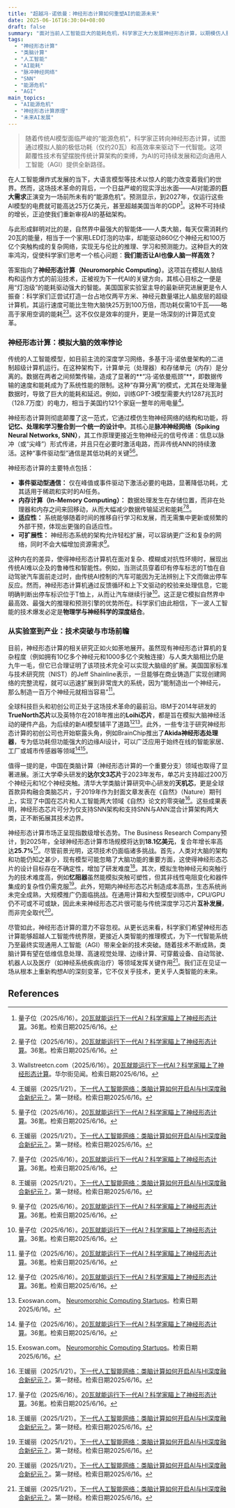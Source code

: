 ```yaml
---
title: "超越冯·诺依曼：神经形态计算如何重塑AI的能源未来"
date: 2025-06-16T16:30:04+08:00
draft: false
summary: "面对当前人工智能巨大的能耗危机，科学家正大力发展神经形态计算，以期模仿人脑的极低功耗和高效率来驱动下一代AI。这项技术通过模拟生物神经元和突触，实现事件驱动和内存计算，有望彻底改变AI的计算范式，解决能源困境，并加速通用人工智能的到来，尽管其仍面临技术和生态系统成熟度的挑战。"
tags: 
  - "神经形态计算"
  - "类脑计算"
  - "人工智能"
  - "AI能耗"
  - "脉冲神经网络"
  - "SNN"
  - "能源危机"
  - "AGI"
main_topics: 
  - "AI能源危机"
  - "神经形态计算原理"
  - "未来AI发展"
---
```


> 随着传统AI模型面临严峻的“能源危机”，科学家正转向神经形态计算，试图通过模拟人脑的极低功耗（仅约20瓦）和高效率来驱动下一代智能。这项颠覆性技术有望摆脱传统计算架构的束缚，为AI的可持续发展和迈向通用人工智能（AGI）提供全新路径。

在人工智能爆炸式发展的当下，大语言模型等技术以惊人的能力改变着我们的世界。然而，这场技术革命的背后，一个日益严峻的现实浮出水面——AI对能源的**巨大需求**正演变为一场前所未有的“能源危机”。预测显示，到2027年，仅运行这些AI模型的电费就可能高达25万亿美元，甚至超越美国当年的GDP[^1]。这种不可持续的增长，正迫使我们重新审视AI的基础架构。

与此形成鲜明对比的是，自然界中最强大的智能体——人类大脑，每天仅需消耗约20瓦的能量，相当于一个家用LED灯泡的功率，却能驱动860亿个神经元和100万亿个突触构成的复杂网络，实现无与伦比的推理、学习和预测能力。这种巨大的效率鸿沟，促使科学家们思考一个核心问题：**我们能否让AI也像人脑一样高效？**

答案指向了**神经形态计算（Neuromorphic Computing）**。这项旨在模拟人脑结构和运作方式的前沿技术，正被视为下一代AI的关键方向，其核心目标之一便是用“灯泡级”的能耗驱动强大的智能。美国国家实验室主导的最新研究进展更是令人振奋：科学家们正尝试打造一台占地仅两平方米、神经元数量堪比人脑皮层的超级计算机，其运行速度可能比生物大脑快25万到100万倍，而功耗仅需10千瓦——略高于家用空调的能耗[^1][^2]。这不仅仅是效率的提升，更是一场深刻的计算范式变革。

### 神经形态计算：模拟大脑的效率悖论

传统的人工智能模型，如目前主流的深度学习网络，多基于冯·诺依曼架构的二进制超级计算机运行。在这种架构下，计算单元（处理器）和存储单元（内存）是分离的。数据在两者之间频繁传输，造成了显著的**“冯·诺依曼瓶颈”**，即数据传输的速度和能耗成为了系统性能的限制。这种“存算分离”的模式，尤其在处理海量数据时，导致了巨大的能耗和延迟。例如，训练GPT-3模型需要大约1287兆瓦时（128.7万度）的电力，相当于美国约121个家庭一整年的用电量[^4]。

神经形态计算则彻底颠覆了这一范式，它通过模仿生物神经网络的结构和功能，将**记忆、处理和学习整合到一个统一的设计中**。其核心是**脉冲神经网络（Spiking Neural Networks, SNN）**，其工作原理更接近生物神经元的信号传递：信息以脉冲（或“尖峰”）形式传递，并且只在必要时激活电路，而非传统ANN的持续激活。这种“事件驱动型”通信是其低功耗的关键[^1][^4]。

神经形态计算的主要特点包括：
*   **事件驱动型通信：** 仅在峰值或事件驱动下激活必要的电路，显著降低功耗，尤其适用于稀疏和实时的AI任务。
*   **内存计算（In-Memory Computing）：** 数据处理发生在存储位置，而非在处理器和内存之间来回移动，从而大幅减少数据传输延迟和能耗[^1][^4]。
*   **适应性：** 系统能够随着时间的推移自行学习和发展，而无需集中更新或频繁的外部干预，体现出更强的自适应性。
*   **可扩展性：** 神经形态系统的架构允许轻松扩展，可以容纳更广泛和复杂的网络，同时不会大幅增加资源需求[^1]。

这种内在的差异，使得神经形态计算机在面对复杂、模糊或对抗性环境时，展现出传统AI难以企及的鲁棒性和智能性。例如，当测试员穿着印有停车标志的T恤在自动驾驶汽车面前走过时，由传统AI控制的汽车可能因为无法辨别上下文而做出停车反应。然而，神经形态计算机通过反馈循环和上下文驱动的校验来处理信息，它能明确判断出停车标识位于T恤上，从而让汽车继续行驶[^1]。这正是它模拟自然界中最高效、最强大的推理和预测引擎的优势所在。科学家们由此相信，下一波人工智能的技术爆发必定是**物理学与神经科学的深度结合**。

### 从实验室到产业：技术突破与市场前瞻

目前，神经形态计算的相关研究正如火如荼地展开。虽然现有神经形态计算机的复杂程度（例如拥有10亿多个神经元和1000多亿个突触连接）与人类大脑相比仍是九牛一毛，但它已合理证明了该项技术完全可以实现大脑级的扩展。美国国家标准与技术研究院（NIST）的Jeff Shainline表示，一旦能够在商业铸造厂实现创建网络的完整流程，就可以迅速扩展到非常庞大的系统，因为“能制造出一个神经元，那么制造一百万个神经元就相当容易”[^1]。

全球科技巨头和初创公司正处于这场技术革命的最前沿。IBM于2014年研发的**TrueNorth芯片**以及英特尔在2018年推出的**Loihi芯片**，都是旨在模拟大脑神经活动的硬件产品，为后续的新AI模型铺平了道路[^1][^5]。此外，一些专注于研究神经形态计算的初创公司也开始崭露头角，例如BrainChip推出了**Akida神经形态处理器**，专为低功耗但功能强大的边缘AI设计，可以广泛应用于始终在线的智能家居、工厂或城市传感器等领域[^1][^5]。

值得一提的是，中国在类脑计算（神经形态计算的一个重要分支）领域也取得了显著进展。浙江大学牵头研发的**达尔文3芯片**于2023年发布，单芯片支持超过200万个神经元和1亿个神经突触。清华大学类脑计算研究中心研发的**天机芯**，更是全球首款异构融合类脑芯片，于2019年作为封面文章发表在《自然》（Nature）期刊上，实现了中国在芯片和人工智能两大领域《自然》论文的零突破[^4]。这些成果表明，神经形态芯片可分为仅支持SNN架构和支持SNN与ANN混合计算架构两大类，正不断拓展其技术边界。

神经形态计算市场正呈现指数级增长态势。The Business Research Company预计，到2025年，全球神经形态计算市场规模将达到**18.1亿美元**，复合年增长率高达**25.7%**[^1]。尽管前景光明，这项技术仍面临诸多挑战。首先，人类对大脑的架构和功能仍知之甚少，现有模型可能忽略了大脑功能的重要方面，这使得神经形态芯片的设计目标存在不确定性，增加了研发难度[^4]。其次，模拟生物神经元和突触行为的技术难度高，例如**忆阻器**虽然能模拟突触可塑性，但其非线性电阻变化和器件集成的复杂性仍需克服[^4]。此外，短期内神经形态芯片制造成本高昂，生态系统尚未完全成熟，大规模推广仍面临挑战。在通用计算和大型模型训练中，CPU/GPU仍不可或不可或缺，因此未来神经形态芯片很可能与传统深度学习芯片**互补发展**，而非完全取代[^4]。

尽管如此，神经形态计算的潜力不容忽视。从更长远来看，科学家们希望神经形态计算能够超越人工智能传统界限，更接近人类智能的推理模式，为下一代智能系统乃至最终实现通用人工智能（AGI）带来全新的技术突破。随着技术不断成熟，类脑计算有望在低维信息处理、高速视觉处理、边缘计算、可穿戴设备、自动驾驶、机器人以及医疗（如神经系统疾病治疗）等领域发挥关键作用[^4]。我们正在见证一场从根本上重新构想AI的深刻变革，它不仅关乎技术，更关乎人类智能的未来。

## References
[^1]: 量子位（2025/6/16）。[20瓦就能运行下一代AI？科学家瞄上了神经形态计算](https://mp.weixin.qq.com/s/dGV9gpS6ZJ87x_GQ3wVpzw)。36氪。检索日期2025/6/16。
[^2]: Wallstreetcn.com（2025/6/16）。[20瓦就能运行下一代AI？科学家瞄上了神经形态计算](https://wallstreetcn.com/articles/3749176)。华尔街见闻。检索日期2025/6/16。
[^3]: Sina.com.cn（2025/6/16）。[20瓦就能运行下一代AI？科学家瞄上了神经形态计算](https://finance.sina.com.cn/tech/csj/2025-06-16/doc-infafyan9761206.shtml)。新浪财经。检索日期2025/6/16。
[^4]: 王媛丽（2025/1/21）。[下一代人工智能网络：类脑计算如何开启AI与HI深度融合新纪元？](https://www.yicai.com/news/102449667.html)。第一财经。检索日期2025/6/16。
[^5]: Exoswan.com。 [Neuromorphic Computing Startups](https://exoswan.com/neuromorphic-computing-startups?ref=quuu&utm_content=bufferede84&utm_medium=social&utm_source=twitter.com&utm_campaign=buffer)。检索日期2025/6/16。
